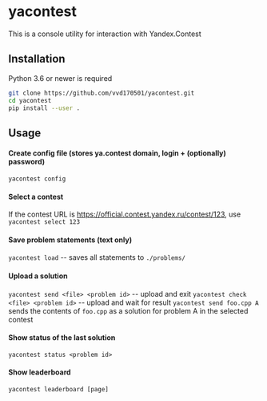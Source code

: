 # yacontest
This is a console utility for interaction with Yandex.Contest


## Installation
Python 3.6 or newer is required

```bash
git clone https://github.com/vvd170501/yacontest.git
cd yacontest
pip install --user .
```

## Usage
#### Create config file (stores ya.contest domain, login + (optionally) password)
`yacontest config`

#### Select a contest
If the contest URL is https://official.contest.yandex.ru/contest/123, use `yacontest select 123`

#### Save problem statements (text only)
`yacontest load` -- saves all statements to `./problems/`

#### Upload a solution
`yacontest send <file> <problem id>` -- upload and exit
`yacontest check <file> <problem id>` -- upload and wait for result
`yacontest send foo.cpp A` sends the contents of `foo.cpp` as a solution for problem A in the selected contest

#### Show status of the last solution
`yacontest status <problem id>`

#### Show leaderboard
`yacontest leaderboard [page]`

